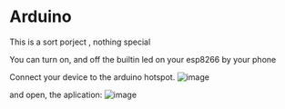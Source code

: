 # Arduino
This is a sort porject , nothing special

You can turn on, and off the builtin led on your esp8266 by your phone

Connect your device to the arduino hotspot.
![image](https://user-images.githubusercontent.com/78962708/141769586-44a0a939-0813-4299-8a75-1c52cc87778f.png)


and open, the aplication:
![image](https://user-images.githubusercontent.com/78962708/141769674-8d0e3d7b-9e80-4da1-9b70-aca21ee9dea1.png)
